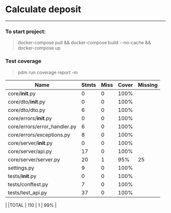 # Calculate deposit 

***  

### To start project:
> docker-compose pull && docker-compose build --no-cache && docker-compose up


### Test coverage
> pdm run coverage report -m

|Name                           |Stmts  | Miss | Cover  | Missing|
|-------------------------------|-------|------|--------|------- |
|core/__init__.py               |    0  |    0 |  100%  |        |
|core/dto/__init__.py           |   0   |   0  | 100%   |        |
|core/dto/dto.py                |    6  |   0  | 100%   |        |
|core/errors/__init__.py        |    0  |   0  | 100%   |        |
|core/errors/error_handler.py   |    6  |   0  | 100%   |        |
|core/errors/exceptions.py      |    8  |   0  | 100%   |        |
|core/server/__init__.py        |    0  |   0  | 100%   |        |
|core/server/api.py             |   17  |   0  | 100%   |        |
|core/server/server.py          |   20  |   1  |  95%   |25      |
|settings.py                    |    9  |   0  | 100%   |        |
|tests/__init__.py              |    0  |   0  | 100%   |        |
|tests/conftest.py              |    7  |   0  | 100%   |        |
|tests/test_api.py              |   37  |   0  | 100%   |        |
| 
|TOTAL |                           110   |   1   | 99%   |


